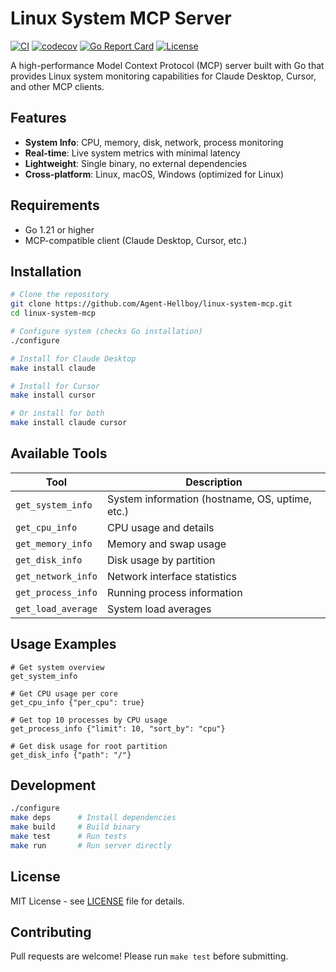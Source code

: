 # Linux System MCP Server

[![CI](https://github.com/Agent-Hellboy/linux-system-mcp/actions/workflows/makefile.yml/badge.svg)](https://github.com/Agent-Hellboy/linux-system-mcp/actions/workflows/makefile.yml)
[![codecov](https://codecov.io/gh/Agent-Hellboy/linux-system-mcp/branch/main/graph/badge.svg)](https://codecov.io/gh/Agent-Hellboy/linux-system-mcp)
[![Go Report Card](https://goreportcard.com/badge/github.com/Agent-Hellboy/linux-system-mcp)](https://goreportcard.com/report/github.com/Agent-Hellboy/linux-system-mcp)
[![License](https://img.shields.io/badge/License-MIT-green.svg)](LICENSE)

A high-performance Model Context Protocol (MCP) server built with Go that provides Linux system monitoring capabilities for Claude Desktop, Cursor, and other MCP clients.

## Features

- **System Info**: CPU, memory, disk, network, process monitoring  
- **Real-time**: Live system metrics with minimal latency
- **Lightweight**: Single binary, no external dependencies
- **Cross-platform**: Linux, macOS, Windows (optimized for Linux)

## Requirements

- Go 1.21 or higher
- MCP-compatible client (Claude Desktop, Cursor, etc.)

## Installation

```bash
# Clone the repository
git clone https://github.com/Agent-Hellboy/linux-system-mcp.git
cd linux-system-mcp

# Configure system (checks Go installation)
./configure

# Install for Claude Desktop
make install claude

# Install for Cursor  
make install cursor

# Or install for both
make install claude cursor
```

## Available Tools

| Tool | Description |
|------|-------------|
| `get_system_info` | System information (hostname, OS, uptime, etc.) |
| `get_cpu_info` | CPU usage and details |
| `get_memory_info` | Memory and swap usage |
| `get_disk_info` | Disk usage by partition |
| `get_network_info` | Network interface statistics |
| `get_process_info` | Running process information |
| `get_load_average` | System load averages |

## Usage Examples

```
# Get system overview
get_system_info

# Get CPU usage per core
get_cpu_info {"per_cpu": true}

# Get top 10 processes by CPU usage
get_process_info {"limit": 10, "sort_by": "cpu"}

# Get disk usage for root partition
get_disk_info {"path": "/"}
```

## Development

```bash
./configure
make deps      # Install dependencies
make build     # Build binary
make test      # Run tests
make run       # Run server directly
```

## License

MIT License - see [LICENSE](LICENSE) file for details.

## Contributing

Pull requests are welcome! Please run `make test` before submitting.